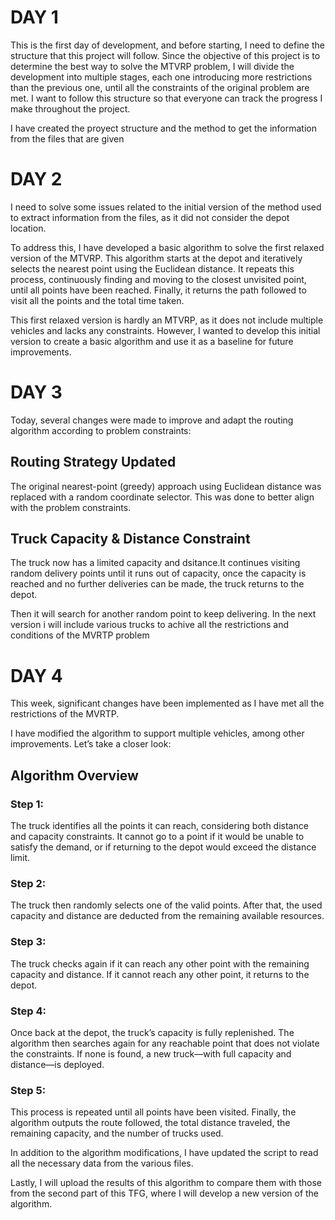 <h1>DAY 1</h1>

<p>This is the first day of development, and before starting, I need to define the structure that this project will follow. Since the objective of this project is to determine the best way to solve the MTVRP problem, I will divide the development into multiple stages, each one introducing more restrictions than the previous one, until all the constraints of the original problem are met. I want to follow this structure so that everyone can track the progress I make throughout the project.</p>

<p>I have created the proyect structure and the method to get the information from the files that are given</p>

<h1>DAY 2</h1>

<p>I need to solve some issues related to the initial version of the method used to extract information from the files, as it did not consider the depot location.

To address this, I have developed a basic algorithm to solve the first relaxed version of the MTVRP. This algorithm starts at the depot and iteratively selects the nearest point using the Euclidean distance. It repeats this process, continuously finding and moving to the closest unvisited point, until all points have been reached. Finally, it returns the path followed to visit all the points and the total time taken.

This first relaxed version is hardly an MTVRP, as it does not include multiple vehicles and lacks any constraints. However, I wanted to develop this initial version to create a basic algorithm and use it as a baseline for future improvements.</p>

<h1>DAY 3</h1>
<p>Today, several changes were made to improve and adapt the routing algorithm according to problem constraints:</p>

<h2>Routing Strategy Updated</h2>
<p>The original nearest-point (greedy) approach using Euclidean distance was replaced with a random coordinate selector.
This was done to better align with the problem constraints.</p>

<h2>Truck Capacity & Distance Constraint</h2>
<p>The truck now has a limited capacity and dsitance.It continues visiting random delivery points until it runs out of capacity, once the capacity is reached and no further deliveries can be made, the truck returns to the depot.</p>

<p>Then it will search for another random point to keep delivering.
In the next version i will include various trucks to achive all the restrictions and conditions of the MVRTP problem</p>

<h1>DAY 4</h1> 
<p>This week, significant changes have been implemented as I have met all the restrictions of the MVRTP.</p> 

<p>I have modified the algorithm to support multiple vehicles, among other improvements. Let’s take a closer look:</p> 

<h2>Algorithm Overview</h2> 

<h3>Step 1:</h3> <p>The truck identifies all the points it can reach, considering both distance and capacity constraints. It cannot go to a point if it would be unable to satisfy the demand, or if returning to the depot would exceed the distance limit.</p> 
<h3>Step 2:</h3> <p>The truck then randomly selects one of the valid points. After that, the used capacity and distance are deducted from the remaining available resources.</p> 
<h3>Step 3:</h3> <p>The truck checks again if it can reach any other point with the remaining capacity and distance. If it cannot reach any other point, it returns to the depot.</p> 
<h3>Step 4:</h3> <p>Once back at the depot, the truck’s capacity is fully replenished. The algorithm then searches again for any reachable point that does not violate the constraints. If none is found, a new truck—with full capacity and distance—is deployed.</p> 
<h3>Step 5:</h3> <p>This process is repeated until all points have been visited. Finally, the algorithm outputs the route followed, the total distance traveled, the remaining capacity, and the number of trucks used.</p> 

<p>In addition to the algorithm modifications, I have updated the script to read all the necessary data from the various files.</p> 

<p>Lastly, I will upload the results of this algorithm to compare them with those from the second part of this TFG, where I will develop a new version of the algorithm.</p>


